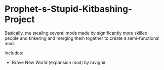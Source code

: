 # Prophet-s-Stupid-Kitbashing-Project
Basically, me stealing several mods made by significantly more skilled people and tinkering and merging them together to create a semi-functional mod.

Includes:
- Brave New World (expansion mod) by ravignir
